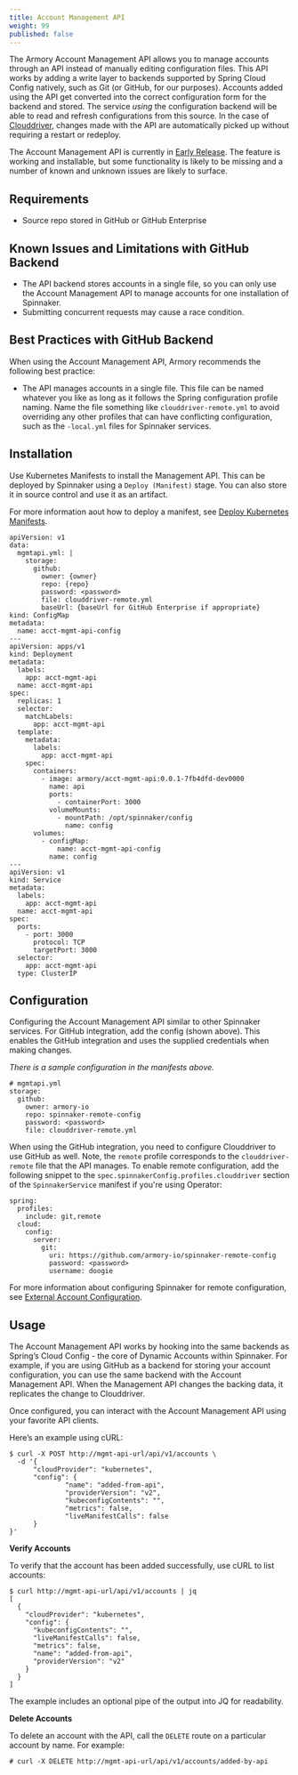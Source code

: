 ```yaml
---
title: Account Management API
weight: 99
published: false
---
```


The Armory Account Management API allows you to manage accounts through an API instead of manually editing configuration files. This API works by adding a write layer to backends supported by Spring Cloud Config natively, such as Git (or GitHub, for our purposes). Accounts added using the API get converted into the correct configuration form for the backend and stored. The service *using* the configuration backend will be able to read and refresh configurations from this source. In the case of [Clouddriver](https://blog.armory.io/deep-dive-into-clouddriver/), changes made with the API are automatically picked up without requiring a restart or redeploy.

The Account Management API is currently in [Early Release](https://kb.armory.io/releases/early-release-beta-GA/). The feature is working and installable, but some functionality is likely to be missing and a number of known and unknown issues are likely to surface.


## Requirements
- Source repo stored in GitHub or GitHub Enterprise

## Known Issues and Limitations with GitHub Backend

- The API backend stores accounts in a single file, so you can only use the Account Management API to manage accounts for one installation of Spinnaker.
- Submitting concurrent requests may cause a race condition.


## Best Practices with GitHub Backend

When using the Account Management API, Armory recommends the following best practice:

- The API manages accounts in a single file. This file can be named whatever you like as long as it follows the Spring configuration profile naming. Name the file something like `clouddriver-remote.yml` to avoid overriding any other profiles that can have conflicting configuration, such as the `-local.yml` files for Spinnaker services.


## Installation

Use Kubernetes Manifests to install the Management API. This can be deployed by Spinnaker using a `Deploy (Manifest)` stage. You can also store it in source control and use it as an artifact.

For more information aout how to deploy a manifest, see [Deploy Kubernetes Manifests](https://www.spinnaker.io/guides/user/kubernetes-v2/deploy-manifest/).


    apiVersion: v1
    data:
      mgmtapi.yml: |
        storage:
          github:
            owner: {owner}
            repo: {repo}
            password: <password>
            file: clouddriver-remote.yml
            baseUrl: {baseUrl for GitHub Enterprise if appropriate}
    kind: ConfigMap
    metadata:
      name: acct-mgmt-api-config
    ---
    apiVersion: apps/v1
    kind: Deployment
    metadata:
      labels:
        app: acct-mgmt-api
      name: acct-mgmt-api
    spec:
      replicas: 1
      selector:
        matchLabels:
          app: acct-mgmt-api
      template:
        metadata:
          labels:
            app: acct-mgmt-api
        spec:
          containers:
            - image: armory/acct-mgmt-api:0.0.1-7fb4dfd-dev0000
              name: api
              ports:
                - containerPort: 3000
              volumeMounts:
                - mountPath: /opt/spinnaker/config
                  name: config
          volumes:
            - configMap:
                name: acct-mgmt-api-config
              name: config
    ---
    apiVersion: v1
    kind: Service
    metadata:
      labels:
        app: acct-mgmt-api
      name: acct-mgmt-api
    spec:
      ports:
        - port: 3000
          protocol: TCP
          targetPort: 3000
      selector:
        app: acct-mgmt-api
      type: ClusterIP



## Configuration

Configuring the Account Management API similar to other Spinnaker services. For GitHub integration, add the config (shown above). This enables the GitHub integration and uses the supplied credentials when making changes.

*There is a sample configuration in the manifests above.*


    # mgmtapi.yml
    storage:
      github:
        owner: armory-io
        repo: spinnaker-remote-config
        password: <password>
        file: clouddriver-remote.yml

When using the GitHub integration, you need to configure Clouddriver to use GitHub as well. Note, the `remote` profile corresponds to the `clouddriver-remote` file that the API manages. To enable remote configuration, add the following snippet to the `spec.spinnakerConfig.profiles.clouddriver` section of the `SpinnakerService` manifest if you're using Operator:

    spring:
      profiles:
        include: git,remote
      cloud:
        config:
          server:
            git:
              uri: https://github.com/armory-io/spinnaker-remote-config
              password: <password>
              username: doogie

For more information about configuring Spinnaker for remote configuration, see [External Account Configuration](https://www.spinnaker.io/setup/configuration/).

## Usage

The Account Management API works by hooking into the same backends as Spring’s Cloud Config - the core of Dynamic Accounts within Spinnaker. For example, if you are using GitHub as a backend for storing your account configuration, you can use the same backend with the Account Management API. When the Management API changes the backing data, it replicates the change to Clouddriver.

Once configured, you can interact with the Account Management API using your favorite API clients.

Here’s an example using cURL:

    $ curl -X POST http://mgmt-api-url/api/v1/accounts \
      -d '{
          "cloudProvider": "kubernetes",
          "config": {
                  "name": "added-from-api",
                  "providerVersion": "v2",
                  "kubeconfigContents": "",
                  "metrics": false,
                  "liveManifestCalls": false
          }
    }'

**Verify Accounts**

To verify that the account has been added successfully, use cURL to list accounts:

    $ curl http://mgmt-api-url/api/v1/accounts | jq
    [
      {
        "cloudProvider": "kubernetes",
        "config": {
          "kubeconfigContents": "",
          "liveManifestCalls": false,
          "metrics": false,
          "name": "added-from-api",
          "providerVersion": "v2"
        }
      }
    ]

The example includes an optional pipe of the output into JQ for readability.    

**Delete Accounts**

To delete an account with the API, call the `DELETE` route on a particular account by name. For example:

    # curl -X DELETE http://mgmt-api-url/api/v1/accounts/added-by-api
